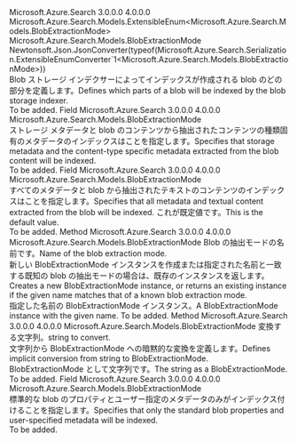 <Type Name="BlobExtractionMode" FullName="Microsoft.Azure.Search.Models.BlobExtractionMode">
  <TypeSignature Language="C#" Value="public sealed class BlobExtractionMode : Microsoft.Azure.Search.Models.ExtensibleEnum&lt;Microsoft.Azure.Search.Models.BlobExtractionMode&gt;" />
  <TypeSignature Language="ILAsm" Value=".class public auto ansi sealed beforefieldinit BlobExtractionMode extends Microsoft.Azure.Search.Models.ExtensibleEnum`1&lt;class Microsoft.Azure.Search.Models.BlobExtractionMode&gt;" />
  <TypeSignature Language="DocId" Value="T:Microsoft.Azure.Search.Models.BlobExtractionMode" />
  <TypeSignature Language="VB.NET" Value="Public NotInheritable Class BlobExtractionMode&#xA;Inherits ExtensibleEnum(Of BlobExtractionMode)" />
  <TypeSignature Language="F#" Value="type BlobExtractionMode = class&#xA;    inherit ExtensibleEnum&lt;BlobExtractionMode&gt;" />
  <AssemblyInfo>
    <AssemblyName>Microsoft.Azure.Search</AssemblyName>
    <AssemblyVersion>3.0.0.0</AssemblyVersion>
    <AssemblyVersion>4.0.0.0</AssemblyVersion>
  </AssemblyInfo>
  <Base>
    <BaseTypeName>Microsoft.Azure.Search.Models.ExtensibleEnum&lt;Microsoft.Azure.Search.Models.BlobExtractionMode&gt;</BaseTypeName>
    <BaseTypeArguments>
      <BaseTypeArgument TypeParamName="T">Microsoft.Azure.Search.Models.BlobExtractionMode</BaseTypeArgument>
    </BaseTypeArguments>
  </Base>
  <Interfaces />
  <Attributes>
    <Attribute>
      <AttributeName>Newtonsoft.Json.JsonConverter(typeof(Microsoft.Azure.Search.Serialization.ExtensibleEnumConverter`1&lt;Microsoft.Azure.Search.Models.BlobExtractionMode&gt;))</AttributeName>
    </Attribute>
  </Attributes>
  <Docs>
    <summary>
            <span data-ttu-id="542c3-101">Blob ストレージ インデクサーによってインデックスが作成される blob のどの部分を定義します。</span><span class="sxs-lookup"><span data-stu-id="542c3-101">Defines which parts of a blob will be indexed by the blob storage indexer.</span></span> 
            <see href="https://docs.microsoft.com/azure/search/search-howto-indexing-azure-blob-storage" /></summary>
    <remarks>To be added.</remarks>
  </Docs>
  <Members>
    <Member MemberName="AllMetadata">
      <MemberSignature Language="C#" Value="public static readonly Microsoft.Azure.Search.Models.BlobExtractionMode AllMetadata;" />
      <MemberSignature Language="ILAsm" Value=".field public static initonly class Microsoft.Azure.Search.Models.BlobExtractionMode AllMetadata" />
      <MemberSignature Language="DocId" Value="F:Microsoft.Azure.Search.Models.BlobExtractionMode.AllMetadata" />
      <MemberSignature Language="VB.NET" Value="Public Shared ReadOnly AllMetadata As BlobExtractionMode " />
      <MemberSignature Language="F#" Value=" staticval mutable AllMetadata : Microsoft.Azure.Search.Models.BlobExtractionMode" Usage="Microsoft.Azure.Search.Models.BlobExtractionMode.AllMetadata" />
      <MemberType>Field</MemberType>
      <AssemblyInfo>
        <AssemblyName>Microsoft.Azure.Search</AssemblyName>
        <AssemblyVersion>3.0.0.0</AssemblyVersion>
        <AssemblyVersion>4.0.0.0</AssemblyVersion>
      </AssemblyInfo>
      <ReturnValue>
        <ReturnType>Microsoft.Azure.Search.Models.BlobExtractionMode</ReturnType>
      </ReturnValue>
      <Docs>
        <summary>
            <span data-ttu-id="542c3-102">ストレージ メタデータと blob のコンテンツから抽出されたコンテンツの種類固有のメタデータのインデックスはことを指定します。</span><span class="sxs-lookup"><span data-stu-id="542c3-102">Specifies that storage metadata and the content-type specific metadata extracted from the blob content will be indexed.</span></span>
            <see href="https://docs.microsoft.com/azure/search/search-howto-indexing-azure-blob-storage#content-type-specific-metadata-properties" /></summary>
        <remarks>To be added.</remarks>
      </Docs>
    </Member>
    <Member MemberName="ContentAndMetadata">
      <MemberSignature Language="C#" Value="public static readonly Microsoft.Azure.Search.Models.BlobExtractionMode ContentAndMetadata;" />
      <MemberSignature Language="ILAsm" Value=".field public static initonly class Microsoft.Azure.Search.Models.BlobExtractionMode ContentAndMetadata" />
      <MemberSignature Language="DocId" Value="F:Microsoft.Azure.Search.Models.BlobExtractionMode.ContentAndMetadata" />
      <MemberSignature Language="VB.NET" Value="Public Shared ReadOnly ContentAndMetadata As BlobExtractionMode " />
      <MemberSignature Language="F#" Value=" staticval mutable ContentAndMetadata : Microsoft.Azure.Search.Models.BlobExtractionMode" Usage="Microsoft.Azure.Search.Models.BlobExtractionMode.ContentAndMetadata" />
      <MemberType>Field</MemberType>
      <AssemblyInfo>
        <AssemblyName>Microsoft.Azure.Search</AssemblyName>
        <AssemblyVersion>3.0.0.0</AssemblyVersion>
        <AssemblyVersion>4.0.0.0</AssemblyVersion>
      </AssemblyInfo>
      <ReturnValue>
        <ReturnType>Microsoft.Azure.Search.Models.BlobExtractionMode</ReturnType>
      </ReturnValue>
      <Docs>
        <summary>
            <span data-ttu-id="542c3-103">すべてのメタデータと blob から抽出されたテキストのコンテンツのインデックスはことを指定します。</span><span class="sxs-lookup"><span data-stu-id="542c3-103">Specifies that all metadata and textual content extracted from the blob will be indexed.</span></span> <span data-ttu-id="542c3-104">これが既定値です。</span><span class="sxs-lookup"><span data-stu-id="542c3-104">This is the default value.</span></span>  
            <see href="https://docs.microsoft.com/azure/search/search-howto-indexing-azure-blob-storage#document-extraction-process" /></summary>
        <remarks>To be added.</remarks>
      </Docs>
    </Member>
    <Member MemberName="Create">
      <MemberSignature Language="C#" Value="public static Microsoft.Azure.Search.Models.BlobExtractionMode Create (string name);" />
      <MemberSignature Language="ILAsm" Value=".method public static hidebysig class Microsoft.Azure.Search.Models.BlobExtractionMode Create(string name) cil managed" />
      <MemberSignature Language="DocId" Value="M:Microsoft.Azure.Search.Models.BlobExtractionMode.Create(System.String)" />
      <MemberSignature Language="VB.NET" Value="Public Shared Function Create (name As String) As BlobExtractionMode" />
      <MemberSignature Language="F#" Value="static member Create : string -&gt; Microsoft.Azure.Search.Models.BlobExtractionMode" Usage="Microsoft.Azure.Search.Models.BlobExtractionMode.Create name" />
      <MemberType>Method</MemberType>
      <AssemblyInfo>
        <AssemblyName>Microsoft.Azure.Search</AssemblyName>
        <AssemblyVersion>3.0.0.0</AssemblyVersion>
        <AssemblyVersion>4.0.0.0</AssemblyVersion>
      </AssemblyInfo>
      <ReturnValue>
        <ReturnType>Microsoft.Azure.Search.Models.BlobExtractionMode</ReturnType>
      </ReturnValue>
      <Parameters>
        <Parameter Name="name" Type="System.String" />
      </Parameters>
      <Docs>
        <param name="name"><span data-ttu-id="542c3-105">Blob の抽出モードの名前です。</span><span class="sxs-lookup"><span data-stu-id="542c3-105">Name of the blob extraction mode.</span></span></param>
        <summary>
            <span data-ttu-id="542c3-106">新しい BlobExtractionMode インスタンスを作成または指定された名前と一致する既知の blob の抽出モードの場合は、既存のインスタンスを返します。</span><span class="sxs-lookup"><span data-stu-id="542c3-106">Creates a new BlobExtractionMode instance, or returns an existing instance if the given name matches that of a known blob extraction mode.</span></span>
            </summary>
        <returns><span data-ttu-id="542c3-107">指定した名前の BlobExtractionMode インスタンス。</span><span class="sxs-lookup"><span data-stu-id="542c3-107">A BlobExtractionMode instance with the given name.</span></span></returns>
        <remarks>To be added.</remarks>
      </Docs>
    </Member>
    <Member MemberName="op_Implicit">
      <MemberSignature Language="C#" Value="public static implicit operator Microsoft.Azure.Search.Models.BlobExtractionMode (string name);" />
      <MemberSignature Language="ILAsm" Value=".method public static hidebysig specialname class Microsoft.Azure.Search.Models.BlobExtractionMode op_Implicit(string name) cil managed" />
      <MemberSignature Language="DocId" Value="M:Microsoft.Azure.Search.Models.BlobExtractionMode.op_Implicit(System.String)~Microsoft.Azure.Search.Models.BlobExtractionMode" />
      <MemberSignature Language="VB.NET" Value="Public Shared Widening Operator CType (name As String) As BlobExtractionMode" />
      <MemberSignature Language="F#" Value="static member op_Implicit : string -&gt; Microsoft.Azure.Search.Models.BlobExtractionMode" Usage="Microsoft.Azure.Search.Models.BlobExtractionMode.op_Implicit name" />
      <MemberType>Method</MemberType>
      <AssemblyInfo>
        <AssemblyName>Microsoft.Azure.Search</AssemblyName>
        <AssemblyVersion>3.0.0.0</AssemblyVersion>
        <AssemblyVersion>4.0.0.0</AssemblyVersion>
      </AssemblyInfo>
      <ReturnValue>
        <ReturnType>Microsoft.Azure.Search.Models.BlobExtractionMode</ReturnType>
      </ReturnValue>
      <Parameters>
        <Parameter Name="name" Type="System.String" />
      </Parameters>
      <Docs>
        <param name="name"><span data-ttu-id="542c3-108">変換する文字列。</span><span class="sxs-lookup"><span data-stu-id="542c3-108">string to convert.</span></span></param>
        <summary>
            <span data-ttu-id="542c3-109">文字列から BlobExtractionMode への暗黙的な変換を定義します。</span><span class="sxs-lookup"><span data-stu-id="542c3-109">Defines implicit conversion from string to BlobExtractionMode.</span></span>
            </summary>
        <returns><span data-ttu-id="542c3-110">BlobExtractionMode として文字列です。</span><span class="sxs-lookup"><span data-stu-id="542c3-110">The string as a BlobExtractionMode.</span></span></returns>
        <remarks>To be added.</remarks>
      </Docs>
    </Member>
    <Member MemberName="StorageMetadata">
      <MemberSignature Language="C#" Value="public static readonly Microsoft.Azure.Search.Models.BlobExtractionMode StorageMetadata;" />
      <MemberSignature Language="ILAsm" Value=".field public static initonly class Microsoft.Azure.Search.Models.BlobExtractionMode StorageMetadata" />
      <MemberSignature Language="DocId" Value="F:Microsoft.Azure.Search.Models.BlobExtractionMode.StorageMetadata" />
      <MemberSignature Language="VB.NET" Value="Public Shared ReadOnly StorageMetadata As BlobExtractionMode " />
      <MemberSignature Language="F#" Value=" staticval mutable StorageMetadata : Microsoft.Azure.Search.Models.BlobExtractionMode" Usage="Microsoft.Azure.Search.Models.BlobExtractionMode.StorageMetadata" />
      <MemberType>Field</MemberType>
      <AssemblyInfo>
        <AssemblyName>Microsoft.Azure.Search</AssemblyName>
        <AssemblyVersion>3.0.0.0</AssemblyVersion>
        <AssemblyVersion>4.0.0.0</AssemblyVersion>
      </AssemblyInfo>
      <ReturnValue>
        <ReturnType>Microsoft.Azure.Search.Models.BlobExtractionMode</ReturnType>
      </ReturnValue>
      <Docs>
        <summary>
            <span data-ttu-id="542c3-111">標準的な blob のプロパティとユーザー指定のメタデータのみがインデックス付けることを指定します。</span><span class="sxs-lookup"><span data-stu-id="542c3-111">Specifies that only the standard blob properties and user-specified metadata will be indexed.</span></span> 
            <see href="https://docs.microsoft.com/azure/storage/storage-properties-metadata" /></summary>
        <remarks>To be added.</remarks>
      </Docs>
    </Member>
  </Members>
</Type>